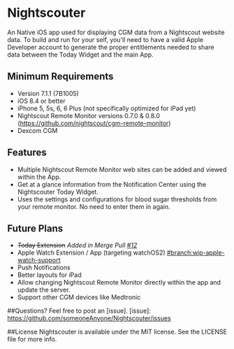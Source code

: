 # Nightscouter
An Native iOS app used for displaying CGM data from a Nightscout website data. To build and run for your self, you'll need to have a valid Apple Developer account to generate the proper entitlements needed to share data between the Today Widget and the main App.

## Minimum Requirements
- Version 7.1.1 (7B1005)
- iOS 8.4 or better
- iPhone 5, 5s, 6, 6 Plus (not specifically optimized for iPad yet)
- Nightscout Remote Monitor versions 0.7.0 & 0.8.0 (https://github.com/nightscout/cgm-remote-monitor)
- Dexcom CGM

## Features
- Multiple Nightscout Remote Monitor web sites can be added and viewed within the App.
- Get at a glance information from the Notification Center using the Nightscouter Today Widget.
- Uses the settings and configurations for blood sugar thresholds from your remote monitor. No need to enter them in again.

## Future Plans
- ~~Today Extension~~ *Added in Merge Pull [#12](https://github.com/someoneAnyone/Nightscouter/commit/9b1120726ea64faca3b0dd859b7caa8d32e4b797)*
- Apple Watch Extension / App (targeting watchOS2) [#branch:wip-apple-watch-support](https://github.com/someoneAnyone/Nightscouter/tree/wip-apple-watch-support)
- Push Notifications
- Better layouts for iPad
- Allow changing Nightscout Remote Monitor directly within the app and update the server.
- Support other CGM devices like Medtronic

##Questions?
Feel free to post an [issue].
[issue]: https://github.com/someoneAnyone/Nightscouter/issues

##License
Nightscouter is available under the MIT license. See the LICENSE file for more info.
